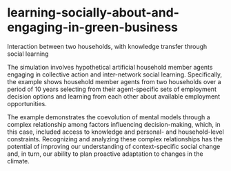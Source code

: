 # learning-socially-about-and-engaging-in-green-business
Interaction between two households, with knowledge transfer through social learning

The simulation involves hypothetical artificial household member agents engaging in collective action and inter-network social learning. Specifically, the example shows household member agents from two households over a period of 10 years selecting from their agent-specific sets of employment decision options and learning from each other about available employment opportunities.

The example demonstrates the coevolution of mental models through a complex relationship among factors influencing decision-making, which, in this case, included access to knowledge and personal- and household-level constraints. Recognizing and analyzing these complex relationships has the potential of improving our understanding of context-specific social change and, in turn, our ability to plan proactive adaptation to changes in the climate.
